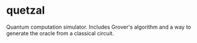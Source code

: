 # quetzal
Quantum computation simulator. Includes Grover's algorithm and a way to generate the oracle from a classical circuit.
